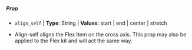 ##### Prop

- `align_self` | **Type**: String | **Values**: start | end | center | stretch

* Align-self aligns the Flex Item on the cross axis. This prop may also be applied to the Flex kit and will act the same way.
